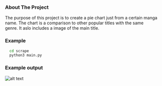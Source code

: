 ### About The Project
The purpose of this project is to create a pie chart just from a certain manga name. The chart is a comparison to other popular titles with the same genre. It aslo includes a image of the main title.

### Example
```sh
  cd scrape
  python3 main.py
```
### Example output
![alt text](https://i.ibb.co/bQmhMGB/Figure-1.png)


